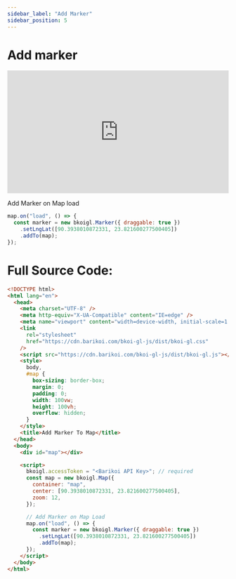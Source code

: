 ```yaml
---
sidebar_label: "Add Marker"
sidebar_position: 5
---
```


<head>
  <title>Barikoi Documentation</title>
</head>

# Add marker

<iframe src="http://barikoi.com:8080/add-marker" width="100%" height="280px" frameborder="0" style={{border:"1px solid black"}} allowfullscreen></iframe>

Add Marker on Map load

```js
map.on("load", () => {
  const marker = new bkoigl.Marker({ draggable: true })
    .setLngLat([90.3938010872331, 23.821600277500405])
    .addTo(map);
});
```

# Full Source Code:

```html
<!DOCTYPE html>
<html lang="en">
  <head>
    <meta charset="UTF-8" />
    <meta http-equiv="X-UA-Compatible" content="IE=edge" />
    <meta name="viewport" content="width=device-width, initial-scale=1.0" />
    <link
      rel="stylesheet"
      href="https://cdn.barikoi.com/bkoi-gl-js/dist/bkoi-gl.css"
    />
    <script src="https://cdn.barikoi.com/bkoi-gl-js/dist/bkoi-gl.js"></script>
    <style>
      body,
      #map {
        box-sizing: border-box;
        margin: 0;
        padding: 0;
        width: 100vw;
        height: 100vh;
        overflow: hidden;
      }
    </style>
    <title>Add Marker To Map</title>
  </head>
  <body>
    <div id="map"></div>

    <script>
      bkoigl.accessToken = "<Barikoi API Key>"; // required
      const map = new bkoigl.Map({
        container: "map",
        center: [90.3938010872331, 23.821600277500405],
        zoom: 12,
      });

      // Add Marker on Map Load
      map.on("load", () => {
        const marker = new bkoigl.Marker({ draggable: true })
          .setLngLat([90.3938010872331, 23.821600277500405])
          .addTo(map);
      });
    </script>
  </body>
</html>
```
